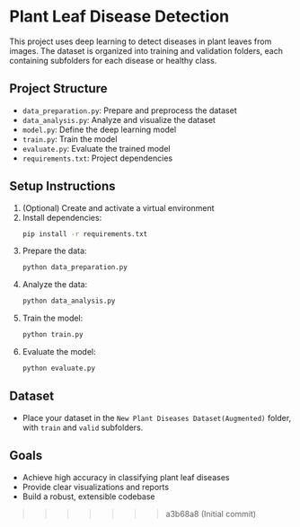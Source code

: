 
# Plant Leaf Disease Detection

This project uses deep learning to detect diseases in plant leaves from images. The dataset is organized into training and validation folders, each containing subfolders for each disease or healthy class.

## Project Structure

- `data_preparation.py`: Prepare and preprocess the dataset
- `data_analysis.py`: Analyze and visualize the dataset
- `model.py`: Define the deep learning model
- `train.py`: Train the model
- `evaluate.py`: Evaluate the trained model
- `requirements.txt`: Project dependencies

## Setup Instructions

1. (Optional) Create and activate a virtual environment
2. Install dependencies:
   ```bash
   pip install -r requirements.txt
   ```
3. Prepare the data:
   ```bash
   python data_preparation.py
   ```
4. Analyze the data:
   ```bash
   python data_analysis.py
   ```
5. Train the model:
   ```bash
   python train.py
   ```
6. Evaluate the model:
   ```bash
   python evaluate.py
   ```

## Dataset

- Place your dataset in the `New Plant Diseases Dataset(Augmented)` folder, with `train` and `valid` subfolders.

## Goals

- Achieve high accuracy in classifying plant leaf diseases
- Provide clear visualizations and reports
- Build a robust, extensible codebase
>>>>>>> a3b68a8 (Initial commit)
